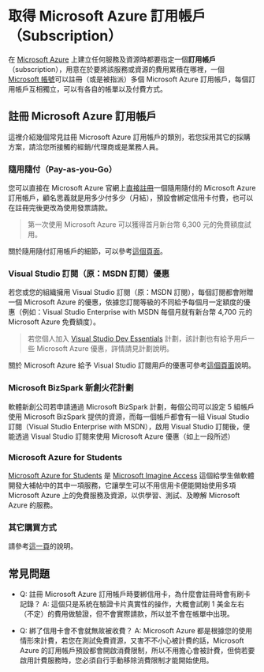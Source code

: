 # 取得 Microsoft Azure 訂用帳戶（Subscription）

在 [Microsoft Azure](https://azure.microsoft.com/zh-tw/) 上建立任何服務及資源時都要指定一個**訂用帳戶**（subscription），用意在於要將該服務或資源的費用累積在哪裡，一個 [Microsoft 帳號](https://www.microsoft.com/zh-tw/account)可以註冊（或是被指派）多個 Microsoft Azure 訂用帳戶，每個訂用帳戶互相獨立，可以有各自的帳單以及付費方式。

## 註冊 Microsoft Azure 訂用帳戶

這裡介紹幾個常見註冊 Microsoft Azure 訂用帳戶的類別，若您採用其它的採購方案，請洽您所接觸的經銷/代理商或是業務人員。

### 隨用隨付（Pay-as-you-Go）

您可以直接在 Microsoft Azure 官網上[直接註冊](https://azure.microsoft.com/zh-tw/free/)一個隨用隨付的 Microsoft Azure 訂用帳戶，顧名思義就是用多少付多少（月結），預設會綁定信用卡付費，也可以在註冊完後更改為使用發票請款。

> 第一次使用 Microsoft Azure 可以獲得首月新台幣 6,300 元的免費額度試用。

關於隨用隨付訂用帳戶的細節，可以參考[這個頁面](https://azure.microsoft.com/zh-tw/offers/ms-azr-0003p/)。

### Visual Studio 訂閱（原：MSDN 訂閱）優惠

若您或您的組織擁用 Visual Studio 訂閱（原：MSDN 訂閱），每個訂閱都會附贈一個 Microsoft Azure 的優惠，依據您訂閱等級的不同給予每個月一定額度的優惠（例如：Visual Studio Enterprise with MSDN 每個月就有新台幣 4,700 元的 Microsoft Azure 免費額度）。

> 若您個人加入 [Visual Studio Dev Essentials](https://www.visualstudio.com/dev-essentials/) 計劃，該計劃也有給予用戶一些 Microsoft Azure 優惠，詳情請見計劃說明。

關於 Microsoft Azure 給予 Visual Studio 訂閱用戶的優惠可參考[這個頁面](https://azure.microsoft.com/zh-tw/pricing/member-offers/msdn-benefits/)說明。

### Microsoft BizSpark 新創火花計劃

軟體新創公司若申請通過 Microsoft BizSpark 計劃，每個公司可以設定 5 組帳戶使用 Microsoft BizSpark 提供的資源，而每一個帳戶都會有一組 Visual Studio 訂閱（Visual Studio Enterprise with MSDN），啟用 Visual Studio 訂閱後，便能透過 Visual Studio 訂閱來使用 Microsoft Azure 優惠（如上一段所述）

### Microsoft Azure for Students

[Microsoft Azure for Students](https://imagine.microsoft.com/en-us/Catalog/Product/99) 是 [Microsoft Imagine Access](https://msdn.microsoft.com/zh-tw/imagine/imagine-access.aspx) 這個給學生做軟體開發大補帖中的其中一項服務，它讓學生可以不用信用卡便能開始使用多項 Microsoft Azure 上的免費服務及資源，以供學習、測試、及瞭解 Microsoft Azure 的服務。

### 其它購買方式

請參考[這一頁](https://azure.microsoft.com/zh-tw/pricing/purchase-options/)的說明。

## 常見問題

* Q: 註冊 Microsoft Azure 訂用帳戶時要綁信用卡，為什麼會註冊時會有刷卡記錄？
  A: 這個只是系統在驗證卡片真實性的操作，大概會試刷 1 美金左右（不定）的費用做驗證，但不會實際請款，所以並不會在帳單中出現。

* Q: 綁了信用卡會不會就無故被收費？
  A: Microsoft Azure 都是根據您的使用情形來計費，若您在測試免費資源，又害不不小心被計費的話，Microsoft Azure 的訂用帳戶預設都會開啟消費限制，所以不用擔心會被計費，但倘若要啟用計費服務時，您必須自行手動移除消費限制才能開始使用。



